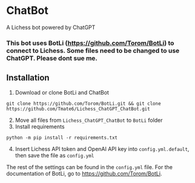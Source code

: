 # ChatBot
A Lichess bot powered by ChatGPT

### This bot uses BotLi (https://github.com/Torom/BotLi) to connect to Lichess. Some files need to be changed to use ChatGPT. Please dont sue me.

## Installation 

1. Download or clone BotLi and ChatBot
```
git clone https://github.com/Torom/BotLi.git && git clone https://github.com/Tmate6/Lichess_ChatGPT_ChatBot.git
```
2. Move all files from `Lichess_ChatGPT_ChatBot` to `BotLi` folder
3. Install requirements
```
python -m pip install -r requirements.txt
```
4. Insert Lichess API token and OpenAI API key into `config.yml.default`, then save the file as `config.yml`

The rest of the settings can be found in the `config.yml` file. For the documentation of BotLi, go to https://github.com/Torom/BotLi.

